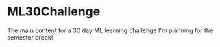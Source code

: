 # ML30Challenge
The main content for a 30 day ML learning challenge I'm planning for the semester break!
